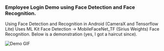 ### Employee Login Demo using Face Detection and Face Recognition.
Using Face Detection and Recognition in Android (CameraX and Tensorflow Lite)
Uses ML Kit Face Detection -> MobileFaceNet_TF (Sirius Weights) Face Recognition.
Below is a demonstration (yes, I got a haircut since).


![Demo GIF](https://github.com/zacharymartinson/EmployeeLogin/blob/master/showcase.gif)
